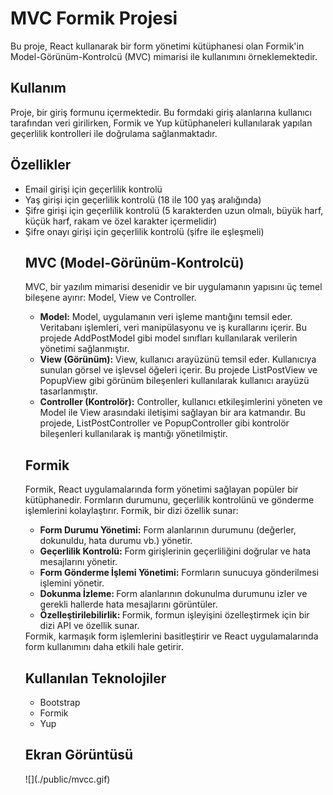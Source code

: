<h1>MVC Formik Projesi</h1>

Bu proje, React kullanarak bir form yönetimi kütüphanesi olan Formik'in Model-Görünüm-Kontrolcü (MVC) mimarisi ile kullanımını örneklemektedir.

<h2>Kullanım</h2>
Proje, bir giriş formunu içermektedir. Bu formdaki giriş alanlarına kullanıcı tarafından veri girilirken, Formik ve Yup kütüphaneleri kullanılarak yapılan geçerlilik kontrolleri ile doğrulama sağlanmaktadır.

<h2>Özellikler</h2>

<ul>
<li>Email girişi için geçerlilik kontrolü</li>
<li>Yaş girişi için geçerlilik kontrolü (18 ile 100 yaş aralığında)</li>
<li>Şifre girişi için geçerlilik kontrolü (5 karakterden uzun olmalı, büyük harf, küçük harf, rakam ve özel karakter içermelidir)</li>
<li>Şifre onayı girişi için geçerlilik kontrolü (şifre ile eşleşmeli)</li>

<h2>MVC (Model-Görünüm-Kontrolcü)
</h2>
MVC, bir yazılım mimarisi desenidir ve bir uygulamanın yapısını üç temel bileşene ayırır: Model, View ve Controller.

<ul>
<li><b>Model:</b> Model, uygulamanın veri işleme mantığını temsil eder. Veritabanı işlemleri, veri manipülasyonu ve iş kurallarını içerir. Bu projede AddPostModel gibi model sınıfları kullanılarak verilerin yönetimi sağlanmıştır.</li>
<li><b>View (Görünüm):</b> View, kullanıcı arayüzünü temsil eder. Kullanıcıya sunulan görsel ve işlevsel öğeleri içerir. Bu projede ListPostView ve PopupView gibi görünüm bileşenleri kullanılarak kullanıcı arayüzü tasarlanmıştır.</li>
<li><b>Controller (Kontrolör):</b> Controller, kullanıcı etkileşimlerini yöneten ve Model ile View arasındaki iletişimi sağlayan bir ara katmandır. Bu projede, ListPostController ve PopupController gibi kontrolör bileşenleri kullanılarak iş mantığı yönetilmiştir.</li>

</ul>

<h2>Formik
</h2>
Formik, React uygulamalarında form yönetimi sağlayan popüler bir kütüphanedir. Formların durumunu, geçerlilik kontrolünü ve gönderme işlemlerini kolaylaştırır. Formik, bir dizi özellik sunar:
<ul>
<li><b>Form Durumu Yönetimi:</b> Form alanlarının durumunu (değerler, dokunuldu, hata durumu vb.) yönetir.</li>
<li><b>Geçerlilik Kontrolü:</b> Form girişlerinin geçerliliğini doğrular ve hata mesajlarını yönetir.</li>
<li><b>Form Gönderme İşlemi Yönetimi:</b> Formların sunucuya gönderilmesi işlemini yönetir.</li>
<li><b>Dokunma İzleme: </b> Form alanlarının dokunulma durumunu izler ve gerekli hallerde hata mesajlarını görüntüler.</li>
<li><b>Özelleştirilebilirlik: </b> Formik, formun işleyişini özelleştirmek için bir dizi API ve özellik sunar.</li>

</ul>
Formik, karmaşık form işlemlerini basitleştirir ve React uygulamalarında form kullanımını daha etkili hale getirir.

<h2>Kullanılan Teknolojiler</h2>

<ul>
<li>Bootstrap</li>
<li>Formik</li>
<li>Yup</li>

</ul>

<h2>Ekran Görüntüsü </h2>
![](./public/mvcc.gif)